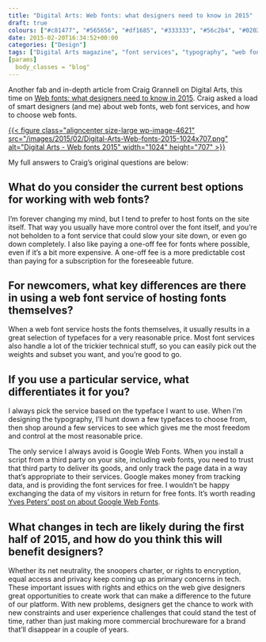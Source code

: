 ```yaml
---
title: "Digital Arts: Web fonts: what designers need to know in 2015"
draft: true
colours: ["#c81477", "#565656", "#df1685", "#333333", "#56c2b4", "#020202", "#56c2b4"]
date: 2015-02-20T16:34:52+00:00
categories: ["Design"]
tags: ["Digital Arts magazine", "font services", "typography", "web fonts"]
[params]
  body_classes = "blog"
---
```


Another fab and in-depth article from Craig Grannell on Digital Arts, this time on [Web fonts: what designers need to know in 2015](http://www.digitalartsonline.co.uk/features/interactive-design/web-fonts-what-designers-need-to-know-in-2015/). Craig asked a load of smart designers (and me) about web fonts, web font services, and how to choose web fonts.

[{{< figure class="aligncenter size-large wp-image-4621" src="/images/2015/02/Digital-Arts-Web-fonts-2015-1024x707.png" alt="Digital Arts - Web fonts 2015" width="1024" height="707" >}}](http://www.digitalartsonline.co.uk/features/interactive-design/web-fonts-what-designers-need-to-know-in-2015/)

My full answers to Craig’s original questions are below:

## What do you consider the current best options for working with web fonts?

I’m forever changing my mind, but I tend to prefer to host fonts on the site itself. That way you usually have more control over the font itself, and you’re not beholden to a font service that could slow your site down, or even go down completely. I also like paying a one-off fee for fonts where possible, even if it’s a bit more expensive. A one-off fee is a more predictable cost than paying for a subscription for the foreseeable future.

## For newcomers, what key differences are there in using a web font service of hosting fonts themselves?

When a web font service hosts the fonts themselves, it usually results in a great selection of typefaces for a very reasonable price. Most font services also handle a lot of the trickier technical stuff, so you can easily pick out the weights and subset you want, and you’re good to go.

## If you use a particular service, what differentiates it for you?

I always pick the service based on the typeface I want to use. When I’m designing the typography, I’ll hunt down a few typefaces to choose from, then shop around a few services to see which gives me the most freedom and control at the most reasonable price.

The only service I always avoid is Google Web Fonts. When you install a script from a third party on your site, including web fonts, you need to trust that third party to deliver its goods, and only track the page data in a way that’s appropriate to their services. Google makes money from tracking data, and is providing the font services for free. I wouldn’t be happy exchanging the data of my visitors in return for free fonts. It’s worth reading [Yves Peters’ post on about Google Web Fonts](http://fontfeed.com/archives/google-webfonts-the-spy-inside/).

## What changes in tech are likely during the first half of 2015, and how do you think this will benefit designers?

Whether its net neutrality, the snoopers charter, or rights to encryption, equal access and privacy keep coming up as primary concerns in tech. These important issues with rights and ethics on the web give designers great opportunities to create work that can make a difference to the future of our platform. With new problems, designers get the chance to work with new constraints and user experience challenges that could stand the test of time, rather than just making more commercial brochureware for a brand that’ll disappear in a couple of years.

	